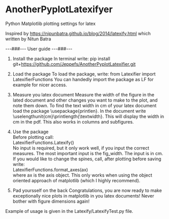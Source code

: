# AnotherPyplotLatexifyer
Python Matplotlib plotting settings for latex

Inspired by https://nipunbatra.github.io/blog/2014/latexify.html which written by Nitun Batra

---###---
User guide
---###---

1. Install the package
In terminal write: 
pip install git+https://github.com/Jeppefs/AnotherPyplotLatexifier.git

2. Load the package 
To load the package, write: 
from Latexifier import LatexifierFunctions 
You can handedly import the package as LF for example for nicer access. 

3. Measure you latex document
Measure the width of the figure in the lated document and other changes you want to make to the plot, and note them down.
To find the text width in cm of your latex document load the package \usepackage{printlen}. In the document write \uselengthunit{cm}\printlength{\textwidth}. This will display the width in cm in the pdf. This also works in columns and subfigures. 

4. Use the package <br />
Before plotting call: <br />
LatexifierFunctions.Latexify() <br />
No input is required, but it only work well, if you input the correct measures. The most important input is the fig_width. The input is in cm. <br />
If you would like to change the spines, call, after plotting before saving write: <br />
LatexifierFunctions.format_axes(ax) <br />
where ax is the axis object. This only works when using the object oriented approach of matplotlib (which I highly recommend). <br />

5. Pad yoursself on the back
Congratulations, you are now ready to make exceptionally nice plots in matplotlib in you latex documents! Never bother with figure dimensions again!

Example of usage is given in the Latexify/LatexifyTest.py file. 
